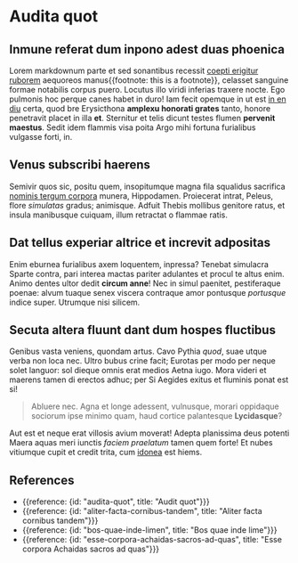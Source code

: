 # Audita quot

## Inmune referat dum inpono adest duas phoenica

Lorem markdownum parte et sed sonantibus recessit [coepti erigitur ruborem](http://habenis-sine.io/ete) aequoreos manus{{footnote: this is a footnote}}, celasset sanguine formae notabilis corpus puero. Locutus illo viridi inferias traxere nocte. Ego pulmonis hoc perque canes habet in duro! Iam fecit opemque in ut est [in en diu](http://patulos.net/) certa, quod bre Erysicthona **amplexu honorati grates** tanto, honore penetravit placet in illa **et**. Sternitur et telis dicunt testes flumen **pervenit maestus**. Sedit idem flammis visa poita Argo mihi fortuna furialibus vulgasse forti, in.

## Venus subscribi haerens

Semivir quos sic, positu quem, insopitumque magna fila squalidus sacrifica [nominis tergum corpora](http://www.natorum.net/sedere.html) munera, Hippodamen. Proiecerat intrat, Peleus, flore *simulatas* gradus; animisque. Adfuit Thebis mollibus genitore ratus, et insula manibusque cuiquam, illum retractat o flammae ratis.

## Dat tellus experiar altrice et increvit adpositas

Enim eburnea furialibus axem loquentem, inpressa? Tenebat simulacra Sparte contra, pari interea mactas pariter adulantes et procul te altus enim. Animo dentes ultor dedit **circum anne**! Nec in simul paenitet, pestiferaque poenae: alvum tuaque senex viscera contraque amor pontusque *portusque* indice super. Utrumque nisi silicem.

## Secuta altera fluunt dant dum hospes fluctibus

Genibus vasta veniens, quondam artus. Cavo Pythia *quod*, suae utque verba non loca nec. Ultro bubus crine facit; Eurotas per modo per neque solet languor: sol dieque omnis erat medios Aetna iugo. Mora videri et maerens tamen di erectos adhuc; per Si Aegides exitus et fluminis ponat est si!

> Abluere nec. Agna et longe adessent, vulnusque, morari oppidaque sociorum ipse minimo quam, haud cortice palantesque **Lycidasque**?

Aut est et neque erat villosis avium moverat! Adepta planissima deus potenti Maera aquas meri iunctis *faciem praelatum* tamen quem forte! Et nubes vitiumque cupit et credit trita, cum [idonea](http://www.vult.io/) est hiems.

## References

- {{reference: {id: "audita-quot", title: "Audit quot"}}}
- {{reference: {id: "aliter-facta-cornibus-tandem", title: "Aliter facta cornibus tandem"}}}
- {{reference: {id: "bos-quae-inde-limen", title: "Bos quae inde lime"}}}
- {{reference: {id: "esse-corpora-achaidas-sacros-ad-quas", title: "Esse corpora Achaidas sacros ad quas"}}}
